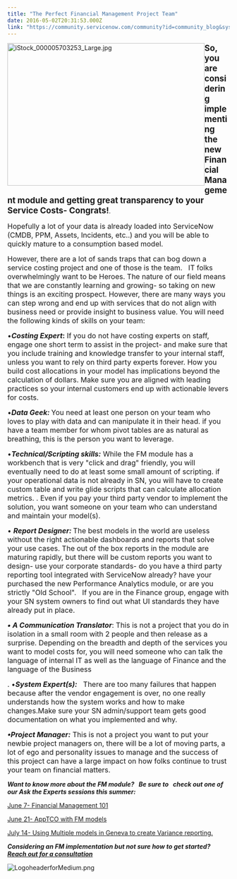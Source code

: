```yaml
---
title: "The Perfect Financial Management Project Team"
date: 2016-05-02T20:31:53.000Z
link: "https://community.servicenow.com/community?id=community_blog&sys_id=006c6aa1dbd0dbc01dcaf3231f9619e6"
---
```

<p><img   alt="iStock_000005703253_Large.jpg" class="image-1 jive-image" height="323" src="3fd4258adb50d7049c9ffb651f961928.iix" style="float: left; width: 447px; height: 322.994px;" width="447"/><span style="font-size: 14pt;"><strong>So, you are considering implementing the new Financial Management module and getting great transparency to your Service Costs- Congrats!</strong></span>.</p><p></p><p><span style="font-size: 12pt;">Hopefully a lot of your data is already loaded into ServiceNow (CMDB, PPM, Assets, Incidents, etc..) and you will be able to quickly mature to a consumption based model. </span></p><p></p><p><span style="font-size: 12pt;"> However, there are a lot of sands traps that can bog down a service costing project and one of those is the team.   IT folks overwhelmingly want to be Heroes. The nature of our field means that we are constantly learning and growing- so taking on new things is an exciting prospect. However, there are many ways you can step wrong and end up with services that do not align with business need or provide insight to business value. You will need the following kinds of skills on your team:</span></p><p></p><p></p><p></p><p></p><p><span style="font-size: 12pt;"> •<span class="markup--li-strong markup--strong" style="font-weight: bold;"><em class="markup--em markup--li-em">Costing Expert</em>:</span> If you do not have costing experts on staff, engage one short term to assist in the project- and make sure that you include training and knowledge transfer to your internal staff, unless you want to rely on third party experts forever. How you build cost allocations in your model has implications beyond the calculation of dollars. Make sure you are aligned with leading practices so your internal customers end up with actionable levers for costs. </span></p><p></p><p></p><p><span style="font-size: 12pt;"> •<span class="markup--li-strong markup--strong" style="font-weight: bold;"><em class="markup--em markup--li-em">Data Geek:</em> </span>You need at least one person on your team who loves to play with data and can manipulate it in their head. if you have a team member for whom pivot tables are as natural as breathing, this is the person you want to leverage.</span></p><p></p><p><span style="font-size: 12pt;"> •<span class="markup--li-strong markup--strong" style="font-weight: bold;"><em class="markup--em markup--li-em">Technical/Scripting skills:</em></span> While the FM module has a workbench that is very "click and drag" friendly, you will eventually need to do at least some small amount of scripting. if your operational data is not already in SN, you will have to create custom table and write glide scripts that can calculate allocation metrics. . Even if you pay your third party vendor to implement the solution, you want someone on your team who can understand and maintain your model(s).</span></p><p></p><p><span style="font-size: 12pt;"> • <span class="markup--li-strong markup--strong" style="font-weight: bold;"><em class="markup--em markup--li-em">Report Designer: </em></span>The best models in the world are useless without the right actionable dashboards and reports that solve your use cases. The out of the box reports in the module are maturing rapidly, but there will be custom reports you want to design- use your corporate standards- do you have a third party reporting tool integrated with ServiceNow already? have your purchased the new Performance Analytics module, or are you strictly "Old School".   If you are in the Finance group, engage with your SN system owners to find out what UI standards they have already put in place.</span></p><p></p><p><span style="font-size: 12pt;"> <span class="markup--li-strong markup--strong" style="font-weight: bold;"><em class="markup--em markup--li-em">• A Communication Translator</em></span>: This is not a project that you do in isolation in a small room with 2 people and then release as a surprise. Depending on the breadth and depth of the services you want to model costs for, you will need someone who can talk the language of internal IT as well as the language of Finance and the language of the Business</span></p><p></p><p><span style="font-size: 12pt;">. •<span class="markup--li-strong markup--strong" style="font-weight: bold;"><em class="markup--em markup--li-em">System Expert(s):</em></span>   There are too many failures that happen because after the vendor engagement is over, no one really understands how the system works and how to make changes.Make sure your SN admin/support team gets good documentation on what you implemented and why.</span></p><p></p><p><span style="font-size: 12pt;"> <span class="markup--li-strong markup--strong" style="font-weight: bold;"><em class="markup--em markup--li-em">•Project Manager:</em></span> This is not a project you want to put your newbie project managers on, there will be a lot of moving parts, a lot of ego and personality issues to manage and the success of this project can have a large impact on how folks continue to trust your team on financial matters.</span></p><p></p><p class="graf--p"><em><strong>Want to know more about the FM module?   Be sure to   check out one of our Ask the Experts sessions this summer: </strong></em></p><p class="graf--p"></p><p class="graf--p"><a title="" _jive_internal="true" href="/community?id=community_question&sys_id=6ce50f21db1cdbc01dcaf3231f9619c5">June 7- Financial Management 101</a></p><p class="graf--p"><a title="" _jive_internal="true" href="/community?id=community_question&sys_id=c20fb629db58dbc01dcaf3231f961933">June 21- AppTCO with FM models</a></p><p class="graf--p"><a title="" _jive_internal="true" href="/community?id=community_question&sys_id=284e0beddb9cdbc01dcaf3231f961993">July 14- Using Multiple models in Geneva to create Variance reporting. </a></p><p class="graf--p"></p><p class="graf--p"><em><strong>Considering an FM implementation but not sure how to get started? <a title="avron.com/about-us/contact-us/" href="http://thavron.com/about-us/contact-us/"> Reach out for a consultation</a></strong></em></p><p class="graf--p"><img  alt="LogoheaderforMedium.png" class="image-2 jive-image" src="0a7fbccedb5c9304b322f4621f9619f9.iix"/></p>